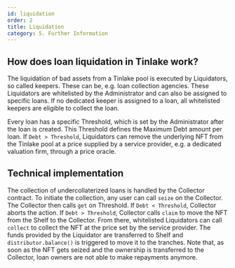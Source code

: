 ```yaml
---
id: liquidation
order: 2
title: Liquidation
category: 5. Further Information
---
```


## How does loan liquidation in Tinlake work?
The liquidation of bad assets from a Tinlake pool is executed by Liquidators, so called keepers. These can be, e.g. loan collection agencies. These Liquidators are whitelisted by the Administrator and can also be assigned to specific loans. If no dedicated keeper is assigned to a loan, all whitelisted keepers are eligible to collect the loan.

Every loan has a specific Threshold, which is set by the Administrator after the loan is created. This Threshold defines the Maximum Debt amount per loan. If `Debt > Threshold`, Liquidators can remove the underlying NFT from the Tinlake pool at a price supplied by a service provider, e.g. a dedicated valuation firm, through a price oracle.

## Technical implementation
The collection of undercollaterized loans is handled by the Collector contract. To initiate the collection, any user can call `seize` on the Collector. The Collector then calls `get` on Threshold. If `Debt < Threshold`, Collector aborts the action. If `Debt > Threshold`, Collector calls `claim` to move the NFT from the Shelf to the Collector. From there, whitelisted Liquidators can call `collect` to collect the NFT at the price set by the service provider. The funds provided by the Liquidator are transferred to Shelf and `distributor.balance()` is triggered to move it to the tranches. Note that, as soon as the NFT gets seized and the ownership is transferred to the Collector, loan owners are not able to make repayments anymore.
